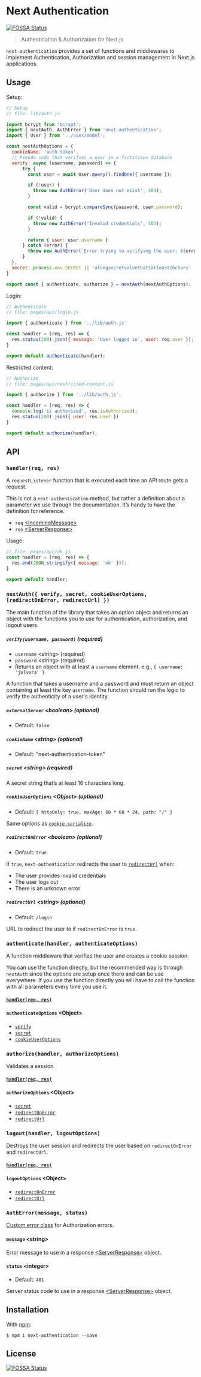 # Next Authentication

[![FOSSA Status](https://app.fossa.io/api/projects/git%2Bgithub.com%2Fj0lv3r4%2Fnext-authentication.svg?type=shield)](https://app.fossa.io/projects/git%2Bgithub.com%2Fj0lv3r4%2Fnext-authentication?ref=badge_shield)

> Authentication &amp; Authorization for Next.js

`next-authentication` provides a set of functions and middlewares to implement Authentication, Authorization and session management in Next.js applications.

## Usage

Setup:

```js
// Setup
// file: lib/auth.js

import bcrypt from 'bcrypt';
import { nextAuth, AuthError } from 'next-authentication';
import { User } from '../user/model';

const nextAuthOptions = {   
  cookieName: 'auth-token',
  // Pseudo code that verifies a user in a fictitious database
  verify: async (username, password) => {
      try {
        const user = await User.query().findOne({ username });

        if (!user) {
          throw new AuthError('User does not exist', 404);
        }

        const valid = bcrypt.compareSync(password, user.password);

        if (!valid) {
          throw new AuthError('Invalid credentials', 403);
        }

        return { user: user.username }
      } catch (error) {
        throw new AuthError(`Error trying to verifying the user: ${error.message}`, 500);
      }
  },
  secret: process.env.SECRET || 'alongsecretvaluethatsatleast16chars'
}

export const { authenticate, authorize } = nextAuth(nextAuthOptions);
```

Login:

```js
// Authenticate
// file: pages/api/login.js

import { authenticate } from '../lib/auth.js'

const handler = (req, res) => {
  res.status(200).json({ message: 'User logged in', user: req.user });
}

export default authenticate(handler);
```

Restricted content:

```js
// Authorize
// file: pages/api/restricted-content.js

import { authorize } from '../lib/auth.js';

const handler = (req, res) => {
  console.log('is authorized', res.isAuthorized);
  res.status(200).json({ user: res.user })
}

export default authorize(handler);
```

## API

### `handler(req, res)`

A `requestListener` function that is executed each time an API route gets a request.

This is not a `next-authentication` method, but rather a definition about a parameter we use through the documentation. It’s handy to have the definition for reference.

* `req` [\<IncomingMessage\>](https://nodejs.org/docs/latest-v14.x/api/http.html#http_class_http_incomingmessage)
* `res` [\<ServerResponse\>](https://nodejs.org/docs/latest-v14.x/api/http.html#http_class_http_serverresponse)

Usage:

```js
// file: pages/api/ok.js
const handler = (req, res) => {
  res.end(JSON.stringify({ message: 'ok' }));
}

export default handler;
```

### `nextAuth({ verify, secret, cookieUserOptions, [redirectOnError, redirectUrl] })`

The main function of the library that takes an option object and returns an object with the functions you to use for authentication, authorization, and logout users.

##### `verify(username, password)` (required)

* `username` \<string\> (required)
* `password` \<string\> (required)
* Returns an object with at least a `username` element. e.g., `{ username: 'jolvera' }`

A function that takes a username and a password and must return an object containing at least the key `username`. The function should run the logic to verify the authenticity of a user's identity.

##### `externalServer` \<boolean\> (optional)

* Default: `false`

##### `cookieName` \<string\> (optional)

* Default: "next-authentication-token"

##### `secret` \<string\> (required)

A secret string that’s at least 16 characters long.

##### `cookieUserOptions` \<Object\> (optional)

* Default: `{ httpOnly: true, maxAge: 60 * 60 * 24, path: "/" }`

Same options as [`cookie.serialize`](https://github.com/jshttp/cookie#options-1).

##### `redirectOnError` \<boolean\> (optional)

* Default: `true`

If `true`, `next-authentication` redirects the user to [`redirectUrl`](#redirecturl-string-optional) when:

* The user provides invalid credentials
* The user logs out
* There is an unknown error

##### `redirectUrl` \<string\> (optional)

* Default: `/login`

URL to redirect the user to if `redirectOnError` is `true`.

### `authenticate(handler, authenticateOptions)`

A function middleware that verifies the user and creates a cookie session.

You can use the function directly, but the recommended way is through `nextAuth` since the options are setup once there and can be use everywhere. If you use the function directly you will have to call the function with all parameters every time you use it.

#### [`handler(req, res)`](#handlerreq-res)

#### `authenticateOptions` \<Object\>

* [`verify`](#verifyusername-password-required)
* [`secret`](#secret-string-required)
* [`cookieUserOptions`](#cookieuseroptions-object-optional)

### `authorize(handler, authorizeOptions)`

Validates a session.

#### [`handler(req, res)`](#handlerreq-res)

#### `authorizeOptions` \<Object\>

* [`secret`](#secret-string-required)
* [`redirectOnError`](#redirectonerror-boolean-optional)
* [`redirectUrl`](#redirecturl-string-optional)

### `logout(handler, logoutOptions)`

Destroys the user session and redirects the user based on `redirectOnError` and `redirectUrl`.

#### [`handler(req, res)`](#handlerreq-res)

#### `logoutOptions` \<Object\>

* [`redirectOnError`](#redirectonerror-boolean-optional)
* [`redirectUrl`](#redirecturl-string-optional)

### `AuthError(message, status)`

[Custom error class](https://developer.mozilla.org/en-US/docs/Web/JavaScript/Reference/Global_Objects/Error#Custom_Error_Types) for Authorization errors.

#### `message` \<string\>

Error message to use in a response [\<ServerResponse\>](https://nodejs.org/docs/latest-v14.x/api/http.html#http_class_http_serverresponse) object.

#### `status` \<integer\>

* Default: `401`

Server status code to use in a response [\<ServerResponse\>](https://nodejs.org/docs/latest-v14.x/api/http.html#http_class_http_serverresponse) object.

## Installation

With [npm](https://npmjs.com):

```
$ npm i next-authentication --save
```

## License
[![FOSSA Status](https://app.fossa.io/api/projects/git%2Bgithub.com%2Fj0lv3r4%2Fnext-authentication.svg?type=large)](https://app.fossa.io/projects/git%2Bgithub.com%2Fj0lv3r4%2Fnext-authentication?ref=badge_large)
